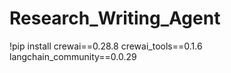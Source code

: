 # Research_Writing_Agent


!pip install crewai==0.28.8 crewai_tools==0.1.6 langchain_community==0.0.29
